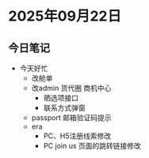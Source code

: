 # 2025年09月22日

## 今日笔记

- 今天好忙
  - 改舱单
  - 改admin 货代圈 商机中心
    - 晒选项接口
    - 联系方式弹窗
  - passport 邮箱验证码提示
  - era
    - PC、H5注册线索修改
    - PC join us 页面的跳转链接修改
